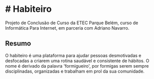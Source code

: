 <H1># Habiteiro</H1>
<p>Projeto de Conclusão de Curso da ETEC Parque Belém, curso de Informática Para Internet, em parceria com Adriano Navarro.</p>
<h2>Resumo</h2>
<p>O habiteiro é uma plataforma para ajudar pessoas desmotivadas e desfocadas a criarem uma rotina saudável e consistente de hábitos. O nome é derivado da palavra 'formigueiro', por formigas serem sempre disciplinadas, organizadas e trabalham em prol da sua comunidade.</p>
